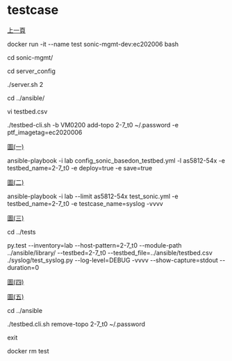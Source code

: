 # testcase

[上一頁](https://jian-hong-wu.github.io/blog/)

docker run -it --name test sonic-mgmt-dev:ec202006 bash

cd sonic-mgmt/

cd server_config

./server.sh 2

cd ../ansible/

vi testbed.csv

./testbed-cli.sh -b VM0200 add-topo 2-7_t0 ~/.password -e ptf_imagetag=ec2020006

[圖(一)](https://jian-hong-wu.github.io/blog/pic/1.jpg)

ansible-playbook -i lab config_sonic_basedon_testbed.yml -l as5812-54x -e testbed_name=2-7_t0 -e deploy=true -e save=true

[圖(二)](https://jian-hong-wu.github.io/blog/pic/2.jpg)

ansible-playbook -i lab --limit as5812-54x test_sonic.yml -e testbed_name=2-7_t0 -e  testcase_name=syslog -vvvv

[圖(三)](https://jian-hong-wu.github.io/blog/pic/3.jpg)

cd ../tests

py.test --inventory=lab --host-pattern=2-7_t0 --module-path ../ansible/library/ --testbed=2-7_t0 --testbed_file=../ansible/testbed.csv ./syslog/test_syslog.py --log-level=DEBUG -vvvv --show-capture=stdout --duration=0

[圖(四)](https://jian-hong-wu.github.io/blog/pic/4.jpg)

[圖(五)](https://jian-hong-wu.github.io/blog/pic/5.jpg)

cd ../ansible

./testbed.cli.sh remove-topo 2-7_t0 ~/.password

exit

docker rm test

